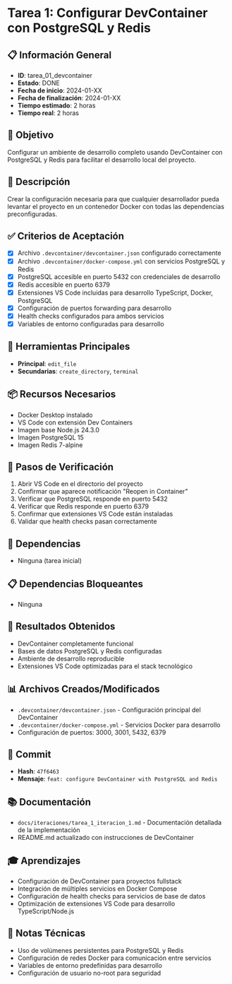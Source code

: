 # Tarea 1: Configurar DevContainer con PostgreSQL y Redis

## 📋 Información General
- **ID**: tarea_01_devcontainer
- **Estado**: DONE
- **Fecha de inicio**: 2024-01-XX
- **Fecha de finalización**: 2024-01-XX
- **Tiempo estimado**: 2 horas
- **Tiempo real**: 2 horas

## 🎯 Objetivo
Configurar un ambiente de desarrollo completo usando DevContainer con PostgreSQL y Redis para facilitar el desarrollo local del proyecto.

## 📝 Descripción
Crear la configuración necesaria para que cualquier desarrollador pueda levantar el proyecto en un contenedor Docker con todas las dependencias preconfiguradas.

## ✅ Criterios de Aceptación
- [x] Archivo `.devcontainer/devcontainer.json` configurado correctamente
- [x] Archivo `.devcontainer/docker-compose.yml` con servicios PostgreSQL y Redis
- [x] PostgreSQL accesible en puerto 5432 con credenciales de desarrollo
- [x] Redis accesible en puerto 6379 
- [x] Extensiones VS Code incluidas para desarrollo TypeScript, Docker, PostgreSQL
- [x] Configuración de puertos forwarding para desarrollo
- [x] Health checks configurados para ambos servicios
- [x] Variables de entorno configuradas para desarrollo

## 🔧 Herramientas Principales
- **Principal**: `edit_file`
- **Secundarias**: `create_directory`, `terminal`

## 📦 Recursos Necesarios
- Docker Desktop instalado
- VS Code con extensión Dev Containers
- Imagen base Node.js 24.3.0
- Imagen PostgreSQL 15
- Imagen Redis 7-alpine

## 🧪 Pasos de Verificación
1. Abrir VS Code en el directorio del proyecto
2. Confirmar que aparece notificación "Reopen in Container"
3. Verificar que PostgreSQL responde en puerto 5432
4. Verificar que Redis responde en puerto 6379
5. Confirmar que extensiones VS Code están instaladas
6. Validar que health checks pasan correctamente

## 🔗 Dependencias
- Ninguna (tarea inicial)

## 📋 Dependencias Bloqueantes
- Ninguna

## 🎯 Resultados Obtenidos
- DevContainer completamente funcional
- Bases de datos PostgreSQL y Redis configuradas
- Ambiente de desarrollo reproducible
- Extensiones VS Code optimizadas para el stack tecnológico

## 📊 Archivos Creados/Modificados
- `.devcontainer/devcontainer.json` - Configuración principal del DevContainer
- `.devcontainer/docker-compose.yml` - Servicios Docker para desarrollo
- Configuración de puertos: 3000, 3001, 5432, 6379

## 🔄 Commit
- **Hash**: `47f6463`
- **Mensaje**: `feat: configure DevContainer with PostgreSQL and Redis`

## 📚 Documentación
- `docs/iteraciones/tarea_1_iteracion_1.md` - Documentación detallada de la implementación
- README.md actualizado con instrucciones de DevContainer

## 🎓 Aprendizajes
- Configuración de DevContainer para proyectos fullstack
- Integración de múltiples servicios en Docker Compose
- Configuración de health checks para servicios de base de datos
- Optimización de extensiones VS Code para desarrollo TypeScript/Node.js

## 🔧 Notas Técnicas
- Uso de volúmenes persistentes para PostgreSQL y Redis
- Configuración de redes Docker para comunicación entre servicios
- Variables de entorno predefinidas para desarrollo
- Configuración de usuario no-root para seguridad